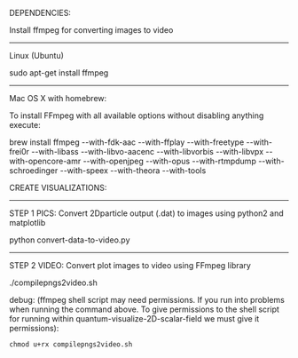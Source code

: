 DEPENDENCIES:

  Install ffmpeg for converting images to video
______________
Linux (Ubuntu)

sudo apt-get install ffmpeg

_______________________
Mac OS X with homebrew:

  To install FFmpeg with all available options without disabling anything execute:

brew install ffmpeg --with-fdk-aac --with-ffplay --with-freetype --with-frei0r --with-libass --with-libvo-aacenc --with-libvorbis --with-libvpx --with-opencore-amr --with-openjpeg --with-opus --with-rtmpdump --with-schroedinger --with-speex --with-theora --with-tools



CREATE VISUALIZATIONS:
______
STEP 1 PICS: Convert 2Dparticle output (.dat) to images using python2 and matplotlib

python convert-data-to-video.py
______
STEP 2 VIDEO: Convert plot images to video using FFmpeg library

./compilepngs2video.sh

  debug:
    (ffmpeg shell script may need permissions.  If you run into problems when running the command above.
    To give permissions to the shell script for running within quantum-visualize-2D-scalar-field we must give it permissions):

    chmod u+rx compilepngs2video.sh
